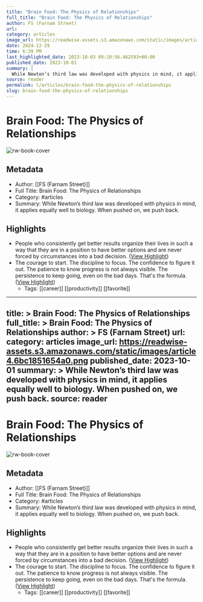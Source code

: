 ```yaml
---
title: "Brain Food: The Physics of Relationships"
full_title: "Brain Food: The Physics of Relationships"
author: FS (Farnam Street)
url: 
category: articles
image_url: https://readwise-assets.s3.amazonaws.com/static/images/article4.6bc1851654a0.png
date: 2024-12-29
time: 6:39 PM
last_highlighted_date: 2023-10-03 09:10:56.462593+00:00
published_date: 2023-10-01
summary: |
  While Newton’s third law was developed with physics in mind, it applies equally well to biology. When pushed on, we push back.
source: reader
permalink: l/articles/brain-food-the-physics-of-relationships
slug: brain-food-the-physics-of-relationships
---
```

# Brain Food: The Physics of Relationships

![rw-book-cover](https://readwise-assets.s3.amazonaws.com/static/images/article4.6bc1851654a0.png)

## Metadata
- Author: [[FS (Farnam Street)]]
- Full Title: Brain Food: The Physics of Relationships
- Category: #articles
- Summary: While Newton’s third law was developed with physics in mind, it applies equally well to biology. When pushed on, we push back.

## Highlights
- People who consistently get better results organize their lives in such a way that they are in a position to have better options and are never forced by circumstances into a bad decision. ([View Highlight](https://read.readwise.io/read/01hbtcvkcmqs7e971pfw8gwdg3))
- The courage to start. 
  The discipline to focus. 
  The confidence to figure it out. 
  The patience to know progress is not always visible. 
  The persistence to keep going, even on the bad days. 
  That's the formula. ([View Highlight](https://read.readwise.io/read/01hbtcw061fcwr5kgx0nj6kfkh))
    - Tags: [[career]] [[productivity]] [[favorite]] 


---
title: >
  Brain Food: The Physics of Relationships
full_title: >
  Brain Food: The Physics of Relationships
author: >
  FS (Farnam Street)
url: 
category: articles
image_url: https://readwise-assets.s3.amazonaws.com/static/images/article4.6bc1851654a0.png
published_date: 2023-10-01
summary: >
  While Newton’s third law was developed with physics in mind, it applies equally well to biology. When pushed on, we push back.
source: reader
---
# Brain Food: The Physics of Relationships

![rw-book-cover](https://readwise-assets.s3.amazonaws.com/static/images/article4.6bc1851654a0.png)

## Metadata
- Author: [[FS (Farnam Street)]]
- Full Title: Brain Food: The Physics of Relationships
- Category: #articles
- Summary: While Newton’s third law was developed with physics in mind, it applies equally well to biology. When pushed on, we push back.

## Highlights
- People who consistently get better results organize their lives in such a way that they are in a position to have better options and are never forced by circumstances into a bad decision. ([View Highlight](https://read.readwise.io/read/01hbtcvkcmqs7e971pfw8gwdg3))
- The courage to start. 
  The discipline to focus. 
  The confidence to figure it out. 
  The patience to know progress is not always visible. 
  The persistence to keep going, even on the bad days. 
  That's the formula. ([View Highlight](https://read.readwise.io/read/01hbtcw061fcwr5kgx0nj6kfkh))
    - Tags: [[career]] [[productivity]] [[favorite]] 


